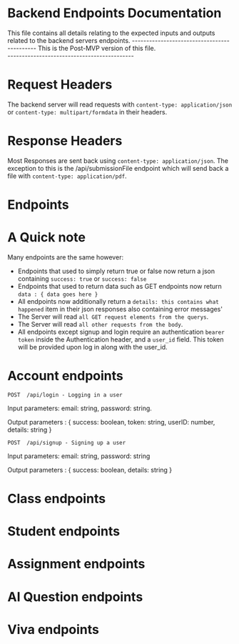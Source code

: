 # Backend Endpoints Documentation 
This file contains all details relating to the expected inputs and outputs related to the backend servers endpoints.
                                    --------------------------------------------
                                     This is the Post-MVP version of this file.  
                                    --------------------------------------------
# Request Headers
The backend server will read requests with `content-type: application/json` or `content-type: multipart/formdata` in their headers.

# Response Headers
Most Responses are sent back using `content-type: application/json`.
The exception to this is the /api/submissionFile endpoint which will send back a file with `content-type: application/pdf`.



# Endpoints
# A Quick note
Many endpoints are the same however:
- Endpoints that used to simply return true or false now return a json containing `success: true` or `success: false`
- Endpoints that used to return data such as GET endpoints now return `data : { data goes here }`
- All endpoints now additionally return a `details: this contains what happened` item in their json responses also containing error messages'
- The Server will read `all GET request elements from the querys`.
- The Server will read `all other requests from the body`. 
- All endpoints except signup and login require an authentication `bearer token` inside the Authentication header, and a `user_id` field. This token will be provided upon log in along with the user_id.


# Account endpoints 

`POST  /api/login - Logging in a user`

Input parameters: email: string, password: string.

Output parameters : { 
    success: boolean, 
    token: string, 
    userID: number, 
    details: string
}

`POST  /api/signup - Signing up a user`

Input parameters: email: string, password: string

Output parameters : { 
    success: boolean, 
    details: string
}

# Class endpoints

# Student endpoints

# Assignment endpoints

# AI Question endpoints

# Viva endpoints
